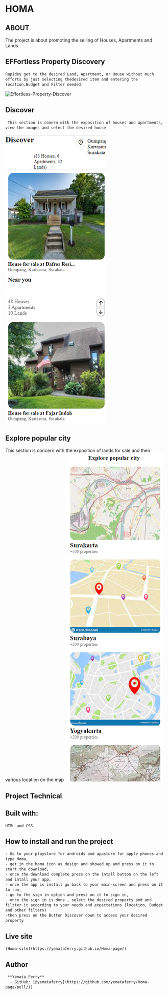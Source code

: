 # HOMA
## ABOUT
The project is about promoting the selling of Houses, Apartments and Lands.
## EFFortless Property Discovery
    Rapidey get to the desired Land, Apartment, or House without much efforts by just selecting thedesired item and entering the location,Budget and Filter needed.
   ![Effortless-Property-Discover](./Homa-page/assets/image/site-access.png)
## Discover
     This section is conern with the exposition of houses and apartments, view the images and select the desired house
   ![houses-for-sale](./assets/image/houses%20readme.png)
   ## Explore popular city
   This section is concern with the exposition of lands for sale and their various location on the map 
    ![land-location-for-sale](./assets/image/land-location.png)

## Project Technical
## Built with:
    HTML and CSS
## How to install and run the project
    - Go to your playstore for androids and appstore for apple phones and type Homa,
    - get in the homa icon as design and showed up and press on it to start the download,
    - once the download complete press on the intall button on the left and intall your app,
    - once the app is install go back to your main-screen and press on it to run,
    - go to the sign in option and press on it to sign in,
    _ once the sign in is done , select the desired property and and filtter it according to your needs and expectations (location, Budget and other filters)
    -then press on the Button Discover down to access your desired property
## Live site
    [Homa-site](https://yemataferry.github.io/Homa-page/)
## Author
     **Yemata Ferry**
      - GitHub: [@yemataferry](https://github.com/yemataferry/Homa-page/pull/1)

